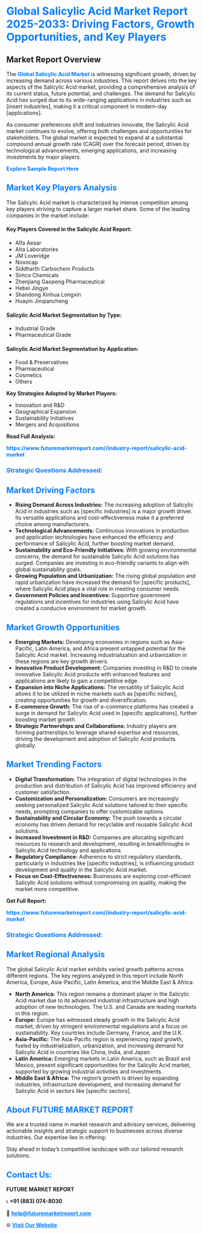<h1 style="color: #007BFF;">Global Salicylic Acid Market Report 2025-2033: Driving Factors, Growth Opportunities, and Key Players</h1>

<section id="overview">
<h2>Market Report Overview</h2>
<p>The <a href="https://www.futuremarketreport.com//industry-report/salicylic-acid-market" style="color: #007BFF; text-decoration: none;"><strong>Global Salicylic Acid Market</strong></a> is witnessing significant growth, driven by increasing demand across various industries. This report delves into the key aspects of the Salicylic Acid market, providing a comprehensive analysis of its current status, future potential, and challenges. The demand for Salicylic Acid has surged due to its wide-ranging applications in industries such as [insert industries], making it a critical component in modern-day [applications].</p>
<p>As consumer preferences shift and industries innovate, the Salicylic Acid market continues to evolve, offering both challenges and opportunities for stakeholders. The global market is expected to expand at a substantial compound annual growth rate (CAGR) over the forecast period, driven by technological advancements, emerging applications, and increasing investments by major players.</p>
</section>

<section id="overview">
<p><a href="https://www.futuremarketreport.com//request-sample/reportId=90405" style="color: #007BFF; text-decoration: none;"><strong>Explore Sample Report Here</strong></a></p>
</section>

<section id="key-players">
<h2 style="color: #007BFF;">Market Key Players Analysis</h2>
<p>The Salicylic Acid market is characterized by intense competition among key players striving to capture a larger market share. Some of the leading companies in the market include:</p>
<h4>Key Players Covered in the Salicylic Acid Report:</h4>
<ul><li>Alfa Aesar</li><li>Alta Laboratories</li><li>JM Loveridge</li><li>Novocap</li><li>Siddharth Carbochem Products</li><li>Simco Chemicals</li><li>Zhenjiang Gaopeng Pharmaceutical</li><li>Hebei Jingye</li><li>Shandong Xinhua Longxin</li><li>Huayin Jinqiancheng</li></ul>
<h4>Salicylic Acid Market Segmentation by Type:</h4>
<ul><li>Industrial Grade</li><li>Pharmaceutical Grade</li></ul>

<h4>Salicylic Acid Market Segmentation by Application:</h4>
<ul><li>Food &amp; Preservatives</li><li>Pharmaceutical</li><li>Cosmetics</li><li>Others</li></ul>
<p><strong>Key Strategies Adopted by Market Players:</strong></p>
<ul>
<li>Innovation and R&D</li>
<li>Geographical Expansion</li>
<li>Sustainability Initiatives</li>
<li>Mergers and Acquisitions</li>
</ul>
</section>

<section>
<p><strong>Read Full Analysis: </strong></p><a href="https://www.futuremarketreport.com//industry-report/salicylic-acid-market" style="color: #007BFF; text-decoration: none;"><strong>https://www.futuremarketreport.com//industry-report/salicylic-acid-market</strong></a>
<h3 style="color: #007BFF;">Strategic Questions Addressed:</h3>
</section>

<section id="driving-factors">
<h2 style="color: #007BFF;">Market Driving Factors</h2>
<ul>
<li><strong>Rising Demand Across Industries:</strong> The increasing adoption of Salicylic Acid in industries such as [specific industries] is a major growth driver. Its versatile applications and cost-effectiveness make it a preferred choice among manufacturers.</li>
<li><strong>Technological Advancements:</strong> Continuous innovations in production and application technologies have enhanced the efficiency and performance of Salicylic Acid, further boosting market demand.</li>
<li><strong>Sustainability and Eco-Friendly Initiatives:</strong> With growing environmental concerns, the demand for sustainable Salicylic Acid solutions has surged. Companies are investing in eco-friendly variants to align with global sustainability goals.</li>
<li><strong>Growing Population and Urbanization:</strong> The rising global population and rapid urbanization have increased the demand for [specific products], where Salicylic Acid plays a vital role in meeting consumer needs.</li>
<li><strong>Government Policies and Incentives:</strong> Supportive government regulations and incentives for industries using Salicylic Acid have created a conducive environment for market growth.</li>
</ul>
</section>

<section id="growth-opportunities">
<h2 style="color: #007BFF;">Market Growth Opportunities</h2>
<ul>
<li><strong>Emerging Markets:</strong> Developing economies in regions such as Asia-Pacific, Latin America, and Africa present untapped potential for the Salicylic Acid market. Increasing industrialization and urbanization in these regions are key growth drivers.</li>
<li><strong>Innovative Product Development:</strong> Companies investing in R&D to create innovative Salicylic Acid products with enhanced features and applications are likely to gain a competitive edge.</li>
<li><strong>Expansion into Niche Applications:</strong> The versatility of Salicylic Acid allows it to be utilized in niche markets such as [specific niches], creating opportunities for growth and diversification.</li>
<li><strong>E-commerce Growth:</strong> The rise of e-commerce platforms has created a surge in demand for Salicylic Acid used in [specific applications], further boosting market growth.</li>
<li><strong>Strategic Partnerships and Collaborations:</strong> Industry players are forming partnerships to leverage shared expertise and resources, driving the development and adoption of Salicylic Acid products globally.</li>
</ul>
</section>

<section id="trending-factors">
<h2 style="color: #007BFF;">Market Trending Factors</h2>
<ul>
<li><strong>Digital Transformation:</strong> The integration of digital technologies in the production and distribution of Salicylic Acid has improved efficiency and customer satisfaction.</li>
<li><strong>Customization and Personalization:</strong> Consumers are increasingly seeking personalized Salicylic Acid solutions tailored to their specific needs, prompting companies to offer customizable options.</li>
<li><strong>Sustainability and Circular Economy:</strong> The push towards a circular economy has driven demand for recyclable and reusable Salicylic Acid solutions.</li>
<li><strong>Increased Investment in R&D:</strong> Companies are allocating significant resources to research and development, resulting in breakthroughs in Salicylic Acid technology and applications.</li>
<li><strong>Regulatory Compliance:</strong> Adherence to strict regulatory standards, particularly in industries like [specific industries], is influencing product development and quality in the Salicylic Acid market.</li>
<li><strong>Focus on Cost-Effectiveness:</strong> Businesses are exploring cost-efficient Salicylic Acid solutions without compromising on quality, making the market more competitive.</li>
</ul>
</section>

<section>
<p><strong>Get Full Report: </strong></p><a href="https://www.futuremarketreport.com//industry-report/salicylic-acid-market" style="color: #007BFF; text-decoration: none;"><strong>https://www.futuremarketreport.com//industry-report/salicylic-acid-market</strong></a>
<h3 style="color: #007BFF;">Strategic Questions Addressed:</h3>
</section>


<section id="regional-analysis">
<h2 style="color: #007BFF;">Market Regional Analysis</h2>
<p>The global Salicylic Acid market exhibits varied growth patterns across different regions. The key regions analyzed in this report include North America, Europe, Asia-Pacific, Latin America, and the Middle East & Africa:</p>
<ul>
<li><strong>North America:</strong> This region remains a dominant player in the Salicylic Acid market due to its advanced industrial infrastructure and high adoption of new technologies. The U.S. and Canada are leading markets in this region.</li>
<li><strong>Europe:</strong> Europe has witnessed steady growth in the Salicylic Acid market, driven by stringent environmental regulations and a focus on sustainability. Key countries include Germany, France, and the U.K.</li>
<li><strong>Asia-Pacific:</strong> The Asia-Pacific region is experiencing rapid growth, fueled by industrialization, urbanization, and increasing demand for Salicylic Acid in countries like China, India, and Japan.</li>
<li><strong>Latin America:</strong> Emerging markets in Latin America, such as Brazil and Mexico, present significant opportunities for the Salicylic Acid market, supported by growing industrial activities and investments.</li>
<li><strong>Middle East & Africa:</strong> The region’s growth is driven by expanding industries, infrastructure development, and increasing demand for Salicylic Acid in sectors like [specific sectors].</li>
</ul>
</section>

<footer>
<h2 style="color: #007BFF;">About FUTURE MARKET REPORT</h2>
<p>We are a trusted name in market research and advisory services, delivering actionable insights and strategic support to businesses across diverse industries. Our expertise lies in offering:</p>

<p>Stay ahead in today’s competitive landscape with our tailored research solutions.</p>

<h2 style="color: #007BFF;">Contact Us:</h2>
<p><strong>FUTURE MARKET REPORT</strong></p>
<p>📞 <strong>+91 (883) 074-8030</strong></p>
<p>📧 <strong><a href="mailto:help@futuremarketreport.com" style="color: #007BFF;">help@futuremarketreport.com</a></strong></p>
<p>🌐 <strong><a href="https://www.futuremarketreport.com/" style="color: #007BFF;">Visit Our Website</a></strong></p>
</footer>